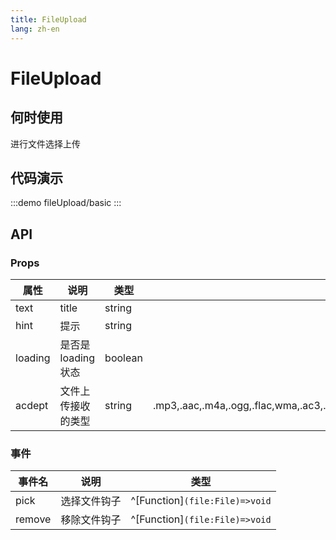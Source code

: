 ```yaml
---
title: FileUpload
lang: zh-en
---
```

# FileUpload

## 何时使用

进行文件选择上传

## 代码演示


:::demo
fileUpload/basic
:::

## API

### Props

| 属性      | 说明           | 类型      | 默认值 |
|---------|--------------|---------| ------ |
| text    | title        | string  |        |
| hint    | 提示           | string  |        |
| loading | 是否是loading状态 | boolean |        |
| acdept  | 文件上传接收的类型    | string  |    .mp3,.aac,.m4a,.ogg,.flac,wma,.ac3,.wmv,.opus,.mp4,.gif,.mov,.avi,.mpg,.mpeg,.wav,.wma,.midi    |

### 事件

| 事件名    | 说明     | 类型                             |
|--------|--------| -------------------------------- |
| pick   | 选择文件钩子 | ^[Function]`(file:File)=>void` |
| remove | 移除文件钩子 | ^[Function]`(file:File)=>void` |
